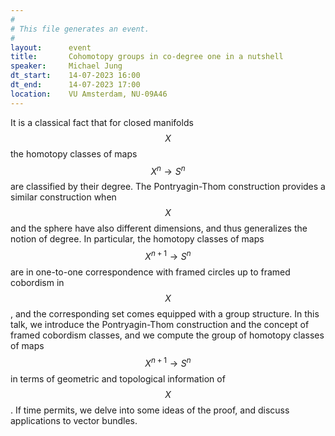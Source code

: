 ```yaml
---
#
# This file generates an event.
#
layout:      event
title:       Cohomotopy groups in co-degree one in a nutshell
speaker:     Michael Jung
dt_start:    14-07-2023 16:00
dt_end:      14-07-2023 17:00
location:    VU Amsterdam, NU-09A46
---
```


It is a classical fact that for closed manifolds $$X$$ the homotopy classes of maps $$X^n\rightarrow S^n$$ are classified by their degree.
The Pontryagin-Thom construction provides a similar construction when $$X$$ and the sphere have also different dimensions, and thus generalizes the notion of degree.
In particular, the homotopy classes of maps $$X^{n+1}\rightarrow S^n$$ are in one-to-one correspondence with framed circles up to framed cobordism in $$X$$, and the corresponding set comes equipped with a group structure.
In this talk, we introduce the Pontryagin-Thom construction and the concept of framed cobordism classes, and we compute the group of homotopy classes of maps $$X^{n+1}\rightarrow S^n$$ in terms of geometric and topological information of $$X$$.
If time permits, we delve into some ideas of the proof, and discuss applications to vector bundles.

